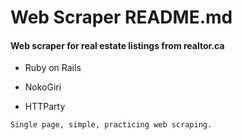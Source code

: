 # Web Scraper README.md

#### Web scraper for real estate listings from realtor.ca

* Ruby on Rails

* NokoGiri

* HTTParty

```
Single page, simple, practicing web scraping.
```